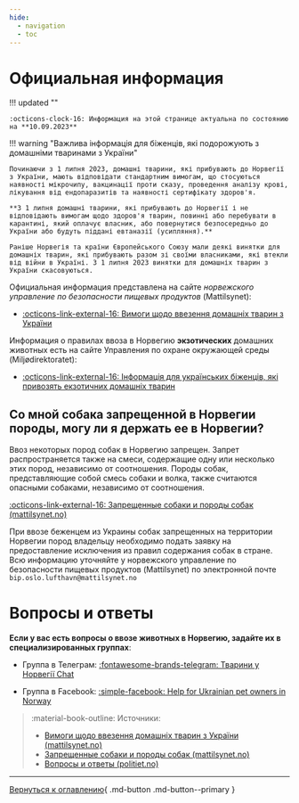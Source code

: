 ```yaml
---
hide:
  - navigation
  - toc
---
```

# Официальная информация
!!! updated ""

    :octicons-clock-16: Информация на этой странице актуальна по состоянию на **10.09.2023**
    
!!! warning "Важлива інформація для біженців, які подорожують з домашніми тваринами з України"

    Починаючи з 1 липня 2023, домашні тварини, які прибувають до Норвегії з України, мають відповідати стандартним вимогам, що стосуються наявності мікрочипу, вакцинації проти сказу, проведення аналізу крові, лікування від ендопаразитів та наявності сертифікату здоров'я.

    **З 1 липня домашні тварини, які прибувають до Норвегії і не відповідають вимогам щодо здоров'я тварин, повинні або перебувати в карантині, який оплачує власник, або повернутися безпосередньо до України або будуть піддані евтаназії (усипляння).**

    Раніше Норвегія та країни Європейського Союзу мали деякі винятки для домашніх тварин, які прибувають разом зі своїми власниками, які втекли від війни в Україні. З 1 липня 2023 винятки для домашніх тварин з України скасовуються.

Официальная информация представлена на сайте *норвежского управление по безопасности пищевых продуктов* (Mattilsynet):

- [:octicons-link-external-16: Вимоги щодо ввезення домашніх тварин з України](https://www.mattilsynet.no/dyr/kjaeledyr/reise-med-kjaeledyr/kjaeledyr-fra-ukraina/informasjon-til-flyktninger-som-reiser-med-kjaeledyr-fra-ukraina#kap-2-------)

Информация о правилах ввоза в Норвегию **экзотических** домашних животных есть на сайте Управления по охране окружающей среды (Miljødirektoratet):

- [:octicons-link-external-16: Інформація для українських біженців, які привозять екзотичних домашніх тварин](https://www.environmentagency.no/information-to-ukrainian-refugees-bringing-their-exotic-pets-to-norway)

## Со мной собака запрещенной в Норвегии породы, могу ли я держать ее в Норвегии?
Ввоз некоторых пород собак в Норвегию запрещен. Запрет распространяется также на смеси, содержащие одну или несколько этих пород, независимо от соотношения. Породы собак, представляющие собой смесь собаки и волка, также считаются опасными собаками, независимо от соотношения.

[:octicons-link-external-16: Запрещенные собаки и породы собак (mattilsynet.no)](https://www.mattilsynet.no/dyr/kjaeledyr/hund/forbudte-hunder-og-hunderaser)

При ввозе беженцем из Украины собак запрещенных на территории Норвегии пород владельцу необходимо подать заявку на предоставление исключения из правил содержания собак в стране. Всю информацию уточняйте у норвежского управление по безопасности пищевых продуктов (Mattilsynet) по электронной почте `bip.oslo.lufthavn@mattilsynet.no`


# Вопросы и ответы
**Если у вас есть вопросы о ввозе животных в Норвегию, задайте их в специализированных группах**:

- Группа в Телеграм: [:fontawesome-brands-telegram: Тварини у Норвегії Chat](https://t.me/LanaYelisieievaAnimalsChat)

- Группа в Facebook: [:simple-facebook: Help for Ukrainian pet owners in Norway](https://www.facebook.com/groups/326059659447939/)

> :material-book-outline: Источники: 
> 
> - [Вимоги щодо ввезення домашніх тварин з України (mattilsynet.no)](https://www.mattilsynet.no/dyr/kjaeledyr/reise-med-kjaeledyr/kjaeledyr-fra-ukraina/informasjon-til-flyktninger-som-reiser-med-kjaeledyr-fra-ukraina#kap-2-------)
> - [Запрещенные собаки и породы собак (mattilsynet.no)](https://www.mattilsynet.no/dyr/kjaeledyr/hund/forbudte-hunder-og-hunderaser)
> - [Вопросы и ответы (politiet.no)](https://www.politiet.no/tjenester/opphold-i-norge-og-asyl/ukraina/russisk/sporsmal-og-svar/#--------------button)

---

[Вернуться к оглавлению](index.md){ .md-button .md-button--primary }
